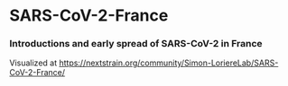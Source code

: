 # SARS-CoV-2-France
### Introductions and early spread of SARS-CoV-2 in France
Visualized at https://nextstrain.org/community/Simon-LoriereLab/SARS-CoV-2-France/
